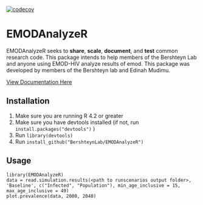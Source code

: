 [![codecov](https://codecov.io/gh/BershteynLab/EMODAnalyzeR/branch/main/graph/badge.svg?token=G6NWONEW83)](https://codecov.io/gh/BershteynLab/EMODAnalyzeR)

# EMODAnalyzeR

EMODAnalyzeR seeks to **share**, **scale**, **document**, and **test** common research code.
This package intends to help members of the Bershteyn Lab and anyone using EMOD-HIV analyze results of emod. This package was developed by members of the Bershteyn lab and Edinah Mudimu.

[View Documentation Here](https://bershteynlab.github.io/EMODAnalyzeR/)

## Installation

1. Make sure you are running R 4.2 or greater
2. Make sure you have devtools installed (if not, run `install.packages("devtools")` )
3. Run `library(devtools)`
4. Run `install_github("BershteynLab/EMODAnalyzeR")`

## Usage

    library(EMODAnalyzeR)
    data = read.simulation.results(<path to runscenarios output folder>, 'Baseline', c("Infected", "Population"), min_age_inclusive = 15, max_age_inclusive = 49)
    plot.prevalence(data, 2000, 2040)
    

